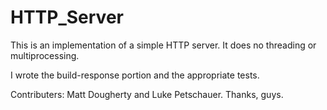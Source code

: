 HTTP_Server
===========

This is an implementation of a simple HTTP server.  It does no threading or multiprocessing.

I wrote the build-response portion and the appropriate tests.

Contributers:  Matt Dougherty and Luke Petschauer.  Thanks, guys.
